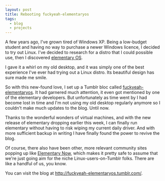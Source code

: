 ```yaml
---
layout: post
title: Rebooting fuckyeah-elementaryos
tags:
  - blog
  - projects
---
```


A few years ago, I've grown tired of Windows XP. Being a low-budget student and having no way to purchase a newer Windows licence, I decided to try out Linux. I've decided to research for a distro that I could possible use, then I discovered [elementary OS](https://elementary.io/).

I gave it a whirl on my old desktop, and it was simply one of the best experience I've ever had trying out a Linux distro. Its beautiful design has sure made me smile.

So with this new-found love, I set up a Tumblr bloc called [fuckyeah-elementaryos](http://fuckyeah-elementaryos.tumblr.com/). It had garnered much attention, it even got mentioned by one of the elementary developers. But unfortunately as time went by I had become lost in time and I'm not using my old desktop regularly anymore so I couldn't make much updates to the blog. Until now.

Thanks to the wonderful wonders of virtual machines, and with the new release of elementary dropping earlier this week, I can finally run elementary without having to risk wiping my current daily driver. And with more sufficient backup in writing I have finally found the power to revive the blog.

Of course, there also have been other, more relevant community sites popping up like [Elementary Now](http://www.elementarynow.com/), which makes it pretty safe to assume that we're just going aim for the niche Linux-users-on-Tumblr folks. There are like a handful of us, you know.

You can visit the blog at http://fuckyeah-elementaryos.tumblr.com/.
